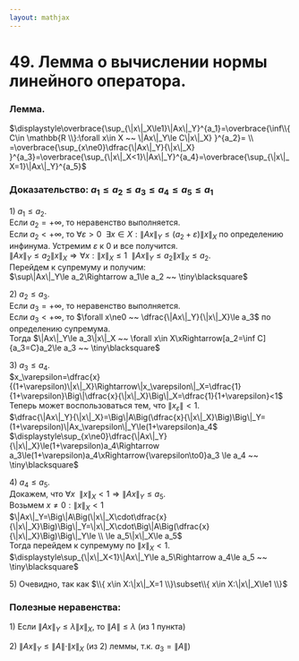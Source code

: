 ```yaml
---  
layout: mathjax  
---  
```

  
# 49. Лемма о вычислении нормы линейного оператора.  
  
### Лемма.  
$\displaystyle\overbrace{\sup_{\|x\|_X\le1}\|Ax\|_Y}^{a_1}=\overbrace{\inf\\{ C\in \mathbb{R \\}:\forall x\in X ~~ \|Ax\|_Y\le C\|x\|_X} }^{a_2}=  
\\  
=\overbrace{\sup_{x\ne0}\dfrac{\|Ax\|_Y}{\|x\|_X} }^{a_3}=\overbrace{\sup_{\|x\|_X<1}\|Ax\|_Y}^{a_4}=\overbrace{\sup_{\|x\|_X=1}\|Ax\|_Y}^{a_5}$  
  
### Доказательство: $a_1\le a_2\le a_3\le a_4\le a_5\le a_1$  
$1)~a_1\le a_2$.  
Если $a_2=+\infty$, то неравенство выполняется.  
Если $a_2<+\infty$, то $\forall\varepsilon>0 ~~ \exists x\in X:\|Ax\|_Y\le(a_2+\varepsilon)\|x\|_X$ по определению инфинума. Устремим $\varepsilon$  к $0$ и все получится.  
$\|Ax\|_Y\le a_2\|x\|_X\Rightarrow\forall x:\|x\|_X\le1 ~~ \|Ax\|_Y\le a_2\|x\|_X\le a_2$.  
Перейдем к супремуму и получим:  
$\sup\|Ax\|_Y\le a_2\Rightarrow a_1\le a_2 ~~ \tiny\blacksquare$  
  
$2)~a_2\le a_3$.  
Если $a_3=+\infty$, то неравенство выполняется.  
Если $a_3<+\infty$, то $\forall x\ne0 ~~ \dfrac{\|Ax\|_Y}{\|x\|_X}\le a_3$ по определению супремума.  
Тогда $\|Ax\|_Y\le a_3\|x\|_X ~~ \forall x\in X\xRightarrow[a_2=\inf C]{a_3=C}a_2\le a_3 ~~ \tiny\blacksquare$  
  
$3)~a_3\le a_4$.  
$x_\varepsilon=\dfrac{x}{(1+\varepsilon)\|x\|_X}\Rightarrow\|x_\varepsilon\|_X=\dfrac{1}{1+\varepsilon}\Big\|\dfrac{x}{\|x\|_X}\Big\|_X=\dfrac{1}{1+\varepsilon}<1$  
Теперь может воспользоваться тем, что $\|x_\varepsilon\|<1$.  
$\dfrac{\|Ax\|_Y}{\|x\|_X}=\Big\|A\Big(\dfrac{x}{\|x\|_X}\Big)\Big\|_Y=(1+\varepsilon)\|Ax_\varepsilon\|_Y\le(1+\varepsilon)a_4$  
$\displaystyle\sup_{x\ne0}\dfrac{\|Ax\|_Y}{\|x\|_X}\le(1+\varepsilon)a_4\Rightarrow a_3\le(1+\varepsilon)a_4\xRightarrow{\varepsilon\to0}a_3 \le a_4 ~~ \tiny\blacksquare$  
  
$4)$ $a_4\le a_5$.  
Докажем, что $\forall x ~~ \|x\|_X< 1\Rightarrow\|Ax\|_Y\le a_5$.  
Возьмем $x\ne0:\|x\|_X<1$  
$\|Ax\|_Y=\Big\|A\Big(\|x\|_X\cdot\dfrac{x}{\|x\|_X}\Big)\Big\|_Y=\|x\|_X\cdot\Big\|A\Big(\dfrac{x}{\|x\|_X}\Big)\Big\|_Y\le  
\\  
\le a_5\|x\|_X\le a_5$  
Тогда перейдем к супремуму по $\|x\|_X<1$.  
$\displaystyle\sup_{\|x\|_X<1}\|Ax\|_Y\le a_5\Rightarrow a_4\le a_5 ~~ \tiny\blacksquare$  
  
$5)$ Очевидно, так как $\\{ x\in X:\|x\|_X=1 \\}\subset\\{ x\in X:\|x\|_X\le1 \\}$  
  
### Полезные неравенства:  
$1)$ Если $\|Ax\|_Y\le\lambda\|x\|_X$, то $\|A\|\le \lambda$ (из 1 пункта)  
  
$2)$ $\|Ax\|_Y\le\|A\|\cdot\|x\|_X$ (из $2)$ леммы, т.к. $a_3=\|A\|$)  

